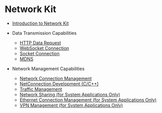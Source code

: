 # Network Kit

- [Introduction to Network Kit](net-mgmt-overview.md)

- Data Transmission Capabilities
    - [HTTP Data Request](http-request.md)
    - [WebSocket Connection](websocket-connection.md)
    - [Socket Connection](socket-connection.md)
    - [MDNS](net-mdns.md)

- Network Management Capabilities
    - [Network Connection Management](net-connection-manager.md)
    - [NetConnection Development (C/C++)](native-netmanager-guidelines.md)
    - [Traffic Management](net-statistics.md)
    <!--Del-->
    - [Network Sharing (for System Applications Only)](net-sharing.md)
    - [Ethernet Connection Management (for System Applications Only)](net-ethernet.md)  
    - [VPN Management (for System Applications Only)](net-vpn.md)
    <!--DelEnd-->
